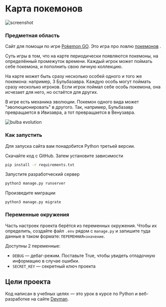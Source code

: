 # Карта покемонов

![screenshot](https://dvmn.org/filer/canonical/1563275070/172/)

### Предметная область

Сайт для помощи по игре [Pokemon GO](https://www.pokemongo.com/en-us/). Это игра
про
ловлю [покемонов](https://ru.wikipedia.org/wiki/%D0%9F%D0%BE%D0%BA%D0%B5%D0%BC%D0%BE%D0%BD)
.

Суть игры в том, что на карте периодически появляются покемоны, на определённый
промежуток времени. Каждый игрок может поймать себе покемона, и пополнить свою
личную коллекцию.

На карте может быть сразу несколько особей одного и того же покемона: например,
3 Бульбазавра. Каждую особь могут поймать сразу несколько игроков. Если игрок
поймал себе особь покемона, она исчезает для него, но остаётся для других.

В игре есть механика эволюции. Покемон одного вида может "эволюционировать" в
другого. Так, например, Бульбазавр превращается в Ивизавра, а тот превращается в
Венузавра.

![bulba evolution](https://dvmn.org/filer/canonical/1562265973/167/)

### Как запустить

Для запуска сайта вам понадобится Python третьей версии.

Скачайте код с GitHub. Затем установите зависимости

```sh
pip install -r requirements.txt
```

Запустите разработческий сервер

```sh
python3 manage.py runserver
```

Произведите миграции

```shell
python3 manage.py migrate
```

### Переменные окружения

Часть настроек проекта берётся из переменных окружения. Чтобы их определить,
создайте файл `.env` рядом с `manage.py` и запишите туда данные в таком
формате: `ПЕРЕМЕННАЯ=значение`.

Доступны 2 переменные:

- `DEBUG` — дебаг-режим. Поставьте True, чтобы увидеть отладочную информацию в
  случае ошибки.
- `SECRET_KEY` — секретный ключ проекта

## Цели проекта

Код написан в учебных целях — это урок в курсе по Python и веб-разработке на
сайте [Devman](https://dvmn.org).
